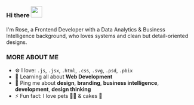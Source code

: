 ### Hi there <img src="https://media.giphy.com/media/hvRJCLFzcasrR4ia7z/giphy.gif" width="30px">

#### 
I'm Rose, a Frontend Developer with a Data Analytics & Business Intelligence background, who loves systems and clean but detail-oriented designs.


### MORE ABOUT ME

- ⚙️ I love: `.js`, `.jsx`, `.html`, `.css`, `.svg`, `.psd`, `.pbix`
- 🌱 Learning all about **Web Development**
- 💬 Ping me about **design**, **branding**, **business intelligence**, **development**, **design thinking**
- ⚡️ Fun fact: I love pets 🐶🐱 & cakes 🎂
